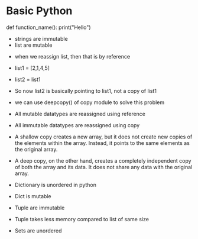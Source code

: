 # Basic Python 

def function_name():
    print("Hello")

* strings are immutable
* list are mutable

- when we reassign list, then that is by reference
- list1 = [2,1,4,5]
- list2 = list1
- So now list2 is basically pointing to list1, not a copy of list1
- we can use deepcopy() of copy module to solve this problem


- All mutable datatypes are reassigned using reference
- All immutable datatypes are reassigned using copy

- A shallow copy creates a new array, but it does not create new copies of the elements within the array. Instead, it points to the same elements as the original array.
- A deep copy, on the other hand, creates a completely independent copy of both the array and its data. It does not share any data with the original array.


- Dictionary is unordered in python
- Dict is mutable

- Tuple are immutable
- Tuple takes less memory compared to list of same size


- Sets are unordered 



